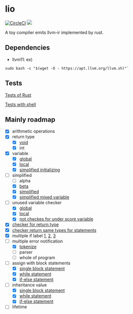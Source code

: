 # lio

[![CircleCI](https://circleci.com/gh/YSawc/lio.svg?style=shield)](https://circleci.com/gh/YSawc/lio)
[![](http://img.shields.io/badge/license-MIT-blue.svg)](./LICENSE)

A toy compiler emits llvm-ir implemented by rust.

## Dependencies

- llvm11:
ex)
```
sudo bash -c "$(wget -O - https://apt.llvm.org/llvm.sh)"`
```

## Tests

[Tests of Rust](https://github.com/YSawc/lio/tree/master/src/tests)

[Tests with shell](https://github.com/YSawc/lio/blob/master/test.sh)

## Mainly roadmap
- [x] arithmetic operations
- [x] return type
  - [x] [void](https://github.com/YSawc/lio/commit/72baca71be1b0dad59960c3c76b9c6e53bf00f6d)
  - [x] int
- [x] variable
  - [x] [global](https://github.com/YSawc/lio/commit/4df4ee844b75715870242e2cbe8bfa00ae52ca02)
  - [x] [local](https://github.com/YSawc/lio/commit/3df3c89b00e1ceab2925bc02fead9df5c5fc7c78)
  - [x] [simplified initializing](https://github.com/YSawc/lio/commit/3c4b0c609fa4e742342443ebc280ca9ea8e016a5)
- [ ] simplified
  - [ ] alpha
  - [x] [beta](https://github.com/YSawc/lio/commit/dd6dd3de39019f4c7bec2677140fb22e9f06fcc9)
  - [x] [simplified](https://github.com/YSawc/lio/commit/e2199f937ca5e13c19579430e677ea922cd4cbf5)
  - [x] [simplified mixed variable](https://github.com/YSawc/lio/commit/f843da7c562e6ea6aa8a2a486b31d2e7d991ad46)
- [ ] unused variable checker
  - [x] [global](https://github.com/YSawc/lio/commit/a8c70e5e3824b5b61afaf07ff636bdeca46b41b6)
  - [x] [local](https://github.com/YSawc/lio/commit/da07a3dc4c1985c2116da6e4e94554c51d51e30c)
  - [x] [not checkes for under score variable](https://github.com/YSawc/lio/commit/0c95ef3d9c57e8578d584aaef5dc42fca986a3c9)
- [x] [checker for return type](https://github.com/YSawc/lio/commit/cb7864e64982aeb98adda36f606e96cb451b0784)
- [x] [checker return same types for statements](https://github.com/YSawc/lio/commit/5a23a108d809bf110e7ad18df9791b4fb606fc82)
- [x] multiple if label [1](https://github.com/YSawc/lio/commit/3b0f2ec7e102c8cea78baa0c24f715f59339632c), [2](https://github.com/YSawc/lio/commit/52bd10a754e341e00d6080c917420807db17ddd8), [3](https://github.com/YSawc/lio/commit/3b0f2ec7e102c8cea78baa0c24f715f59339632c)
- [ ] multiple error notification
  - [x] [tokenize](https://github.com/YSawc/lio/commit/d09ae5afe26fd3daf1dcddd3dd333224cffe247c)
  - [ ] parser
  - [ ] whole of program
- [ ] assign with block statements
  - [x] [single block statement](https://github.com/YSawc/lio/commit/d0b4bd2475de2e61b3b4ae9e656829b27d1d030f)
  - [x] [while statement](https://github.com/YSawc/lio/commit/09ed8f255ffb97dfedfe21efb973f0af92db1a71)
  - [x] [if-else statement](https://github.com/YSawc/lio/commit/d242bcebcd65fcbcbb4bbf1104d4021fd5c43326)
- [ ] inheritance value
  - [x] [single block statement](https://github.com/YSawc/lio/commit/1948e97d17145848501717822e74a97813a7f8cb)
  - [x] [while statement](https://github.com/YSawc/lio/commit/09ed8f255ffb97dfedfe21efb973f0af92db1a71)
  - [x] [if-else statement](https://github.com/YSawc/lio/commit/7782886caa70e076a3d48a1a71f772846a83628e)
- [ ] lifetime
